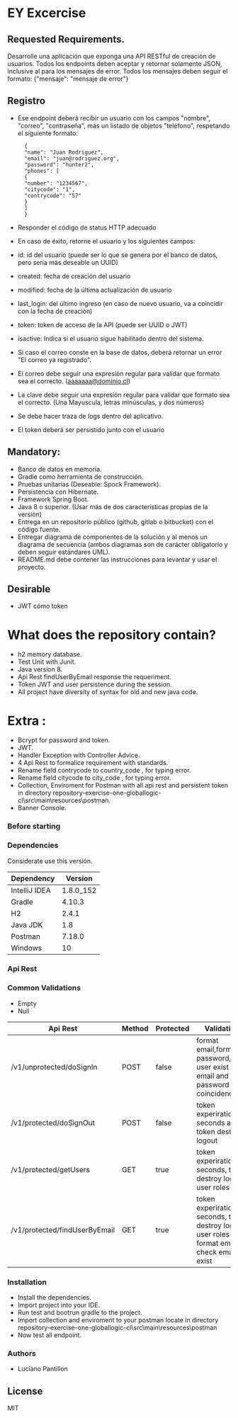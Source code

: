# EY Excercise

## Requested Requirements.

Desarrolle una aplicación que exponga una API RESTful de creación de usuarios.
Todos los endpoints deben aceptar y retornar solamente JSON, inclusive al para los mensajes de error.
Todos los mensajes deben seguir el formato:
{"mensaje": "mensaje de error"}

## Registro

- Ese endpoint deberá recibir un usuario con los campos "nombre", "correo", "contraseña", más
un listado de objetos "teléfono", respetando el siguiente formato:

        {
        "name": "Juan Rodriguez",
        "email": "juan@rodriguez.org",
        "password": "hunter2",
        "phones": [
        {
        "number": "1234567",
        "citycode": "1",
        "contrycode": "57"
        }
        ]
        }

- Responder el código de status HTTP adecuado
- En caso de éxito, retorne el usuario y los siguientes campos:
- id: id del usuario (puede ser lo que se genera por el banco de datos, pero sería más
deseable un UUID)
- created: fecha de creación del usuario
- modified: fecha de la última actualización de usuario
- last_login: del último ingreso (en caso de nuevo usuario, va a coincidir con la fecha
de creación)
- token: token de acceso de la API (puede ser UUID o JWT)
- isactive: Indica si el usuario sigue habilitado dentro del sistema.
- Si caso el correo conste en la base de datos, deberá retornar un error "El correo ya
registrado".
- El correo debe seguir una expresión regular para validar que formato sea el correcto.
(aaaaaaa@dominio.cl)
- La clave debe seguir una expresión regular para validar que formato sea el correcto. (Una
Mayuscula, letras minúsculas, y dos números)
- Se debe hacer traza de logs dentro del aplicativo.
- El token deberá ser persistido junto con el usuario


## Mandatory:

- Banco de datos en memoria.
- Gradle como herramienta de construcción.
- Pruebas unitarias (Deseable: Spock Framework).
- Persistencia con Hibernate.
- Framework Spring Boot.
- Java 8 o superior. (Usar más de dos características propias de la versión)
- Entrega en un repositorio público (github, gitlab o bitbucket) con el código fuente.
- Entregar diagrama de componentes de la solución y al menos un diagrama de secuencia
(ambos diagramas son de carácter obligatorio y deben seguir estándares UML).
- README.md debe contener las instrucciones para levantar y usar el proyecto.

## Desirable
- JWT cómo token

# What does the repository contain?

  - h2 memory database.
  - Test Unit with Junit.
  - Java version 8.
  - Api Rest findUserByEmail response the requeriment.
  - Token JWT and user persistence during the session.
  - All project have diversity of syntax for old and new java code.
  

# Extra :

  - Bcrypt for password and token.
  - JWT.
  - Handler Exception with Controller Advice.
  - 4 Api Rest to formalice requirement with standards.
  - Rename field contrycode to country_code , for typing error.
  - Rename field citycode to city_code , for typing error.
  - Collection, Enviroment for Postman with all api rest and persistent token in directory repository-exercise-one-globallogic-cl\src\main\resources\postman.
  - Banner Console.

### Before starting

### Dependencies

Considerate use this versión.

| Dependency | Version |
| ------ | ------ |
| IntelliJ IDEA | 1.8.0_152 |
| Gradle | 4.10.3|
| H2 | 2.4.1 |
| Java JDK  | 1.8 |
| Postman  | 7.18.0 |
| Windows | 10 |

### Api Rest 

### Common Validations
-   Empty
-   Null

| Api Rest | Method | Protected | Validations | Request | Response |
| ------ | ------ | ------ | ------ | ------ | ------ |
| /v1/unprotected/doSignIn | POST| false | format email,format password,check user exist email, email and password coincidence|{"name":"FirstNameExample LastNameExample","email":"email@example.com","password":"Passwordexampler12","phones":[{"number":"946644558","city_code":"1","country_code":"57"}]} | {"id":1,"created":"16-02-2020 22:34:26","modified":"16-02-2020 22:35:07","last_login":"16-02-2020 22:35:07","token":"eyJhbGciOiJIUzI1NiJ9","active":true}
| /v1/protected/doSignOut | POST | false |  token experiration in seconds and token destroy logout | none |{"message":"Success logout, have a great day."}
| /v1/protected/getUsers | GET | true |  token experiration in seconds, token destroy logout, user roles| none | {"id":1,"name":"FirstNameExample LastNameExample","email":"email@example.com","password":"$2a$16$gSv/X20v2iC39eVKrkVfSeM3Ky4PFY3Ww/pOMd7nlYsS8/OnUVsJ6","phones":[{"number":"946644558","city_code":"1","country_code":"57"}],"created":"16-02-2020 22:34:26","modified":"16-02-2020 22:35:07","last_login":"16-02-2020 22:35:07","token":"eyJhbGciOiJIUzI1NiJ9","roles":["ROLE_ADMIN","ROLE_USER"],"active":true}
| /v1/protected/findUserByEmail |GET | true | token experiration in seconds, token destroy logout, user roles , format email, check email exist |{"email":"email@example.com"} | {"id":1,"created":"16-02-2020 22:34:26","modified":"16-02-2020 22:35:07","last_login":"16-02-2020 22:35:07","token":"eyJhbGciOiJIUzI1NiJ9","active":true}


### Installation

- Install the dependencies.
- Import project into your IDE.
- Run test and bootrun gradle to the project.
- Import collection and enviroment to your postman locate in directory repository-exercise-one-globallogic-cl\src\main\resources\postman
- Now test all endpoint.

### Authors

 - Luciano Pantillon

License
----

MIT
